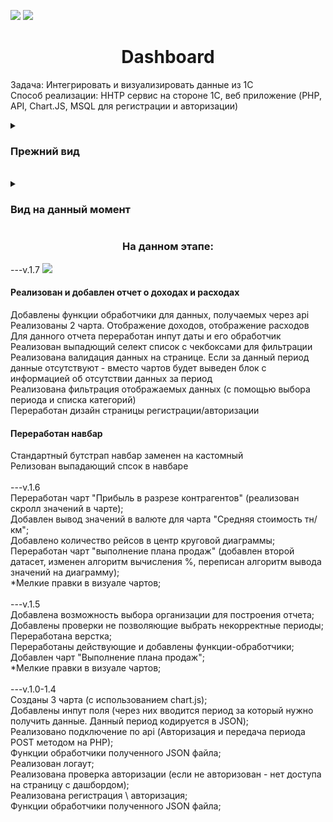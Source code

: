 <a href="https://codeclimate.com/github/Null-ch/dashboard/maintainability"><img src="https://api.codeclimate.com/v1/badges/f91d449b85d2acb5081d/maintainability" /></a>
<a href="https://codeclimate.com/github/Null-ch/dashboard/test_coverage"><img src="https://api.codeclimate.com/v1/badges/f91d449b85d2acb5081d/test_coverage" /></a>

<h1 align="center">Dashboard</h1>

Задача: Интегрировать и визуализировать данные из 1С <br />
Способ реализации: HHTP сервис на стороне 1С, веб приложение (PHP, API, Chart.JS, MSQL для регистрации и авторизации)<br />


<details> 
<summary> <h3>Прежний вид  </h3></summary>

<details> 
<summary> v1.6 </summary>
<h4 align="center">Основная страница</h4>
<img src="https://user-images.githubusercontent.com/65172872/232069730-93b45000-7be4-43b4-89ff-60a8d23f2d54.png">
<img src="https://user-images.githubusercontent.com/65172872/232070677-99a83a7d-c832-4738-bb53-c0cf16f8b2cf.png">
<img src="https://user-images.githubusercontent.com/65172872/232422041-3ee65898-4712-4a07-98d9-85570ae4bccf.png">

<h4 align="center"> Регистрация / Авторизация</h4>
<img src="https://user-images.githubusercontent.com/65172872/231190750-1b76991f-c655-4bbf-a57d-e03ed10eae16.png">
<img src="https://user-images.githubusercontent.com/65172872/231191082-fd1ede61-1bbf-4638-877c-d0c4d914652a.png">
</details> 
<details> 
<summary> v1.5 </summary>
<h4 align="center">Основная страница</h4>
<img src="https://user-images.githubusercontent.com/65172872/231757791-799a8f63-c78c-493f-b3db-e13eb6b96e80.png">
<img src="https://user-images.githubusercontent.com/65172872/231757899-a1b15e1a-2663-4ddf-a540-3ca571e13dc2.png">
<img src="https://user-images.githubusercontent.com/65172872/231758059-4b6d638b-40cc-4142-a672-473e8380b80f.png">
<h4 align="center"> Регистрация / Авторизация</h4>
<img src="https://user-images.githubusercontent.com/65172872/231190750-1b76991f-c655-4bbf-a57d-e03ed10eae16.png">
<img src="https://user-images.githubusercontent.com/65172872/231191082-fd1ede61-1bbf-4638-877c-d0c4d914652a.png">
</details> 
<details> 
<summary> v1.4 </summary>
<img src="https://user-images.githubusercontent.com/65172872/231189991-6e7f017e-7209-4ddd-88f4-bf155dbc4af1.png">
<img src="https://user-images.githubusercontent.com/65172872/231190750-1b76991f-c655-4bbf-a57d-e03ed10eae16.png">
<img src="https://user-images.githubusercontent.com/65172872/231191082-fd1ede61-1bbf-4638-877c-d0c4d914652a.png">
</details>
<details>
<summary> v1.0 </summary>
<img src="https://user-images.githubusercontent.com/65172872/230791161-a8f6955e-d5b2-497e-a438-1fa81b24ac46.png">
</details>
</details>
<br>
<details>
<summary> <h3> Вид на данный момент </h3> </summary>
<h4 align="center">Отчет о работе менеджеров</h4>
<img src="https://user-images.githubusercontent.com/65172872/236462430-de7d1897-8537-4874-ac8d-0399d1893b19.png">
<img src="https://user-images.githubusercontent.com/65172872/236462575-27f85fcb-1814-4f86-926b-081686e8e94f.png">
<img src="https://user-images.githubusercontent.com/65172872/236462658-fb896c20-7b6a-49c1-91ba-16833f41945a.png">
<img src="https://user-images.githubusercontent.com/65172872/236464412-484bdbb5-205c-44c4-b934-020c6c937a57.png">

<h4 align="center">Отчет о доходах и расходах</h4>
<img src="https://user-images.githubusercontent.com/65172872/236462829-fb79c854-9fa3-4674-9404-91df9b30425a.png">
<img src="https://user-images.githubusercontent.com/65172872/236463284-9741586b-e112-4a2a-8af2-7ce83d5c70fb.png">
<img src="https://user-images.githubusercontent.com/65172872/236463376-430ed675-7a6e-4460-8637-1c3481a72e77.png">
<img src="https://user-images.githubusercontent.com/65172872/236463519-25344990-cddc-4f7b-a405-3fdf6efdf033.png">

<h4 align="center"> Регистрация / Авторизация</h4>
<img src="https://user-images.githubusercontent.com/65172872/236463653-57de27c2-9131-4be8-ad83-52bd55f21a07.png">
<img src="https://user-images.githubusercontent.com/65172872/236463740-b96b9e30-997f-436d-ad1f-06f503b8c8c3.png">
</details> 

<h3 align="center">На данном этапе:</h3>
---v.1.7
<img src="https://github.com/Null-ch/dashboard/assets/65172872/8b021538-a109-49fa-9e7d-9e01d2cff002">
<summary><h4>Реализован и добавлен отчет о доходах и расходах</h4></summary>
<summary>Добавлены функции обработчики для данных, получаемых через api</summary>
<summary>Реализованы 2 чарта. Отображение доходов, отображение расходов</summary>
<summary>Для данного отчета переработан инпут даты и его обработчик</summary>
<summary>Реализован выпадющий селект список с чекбоксами для фильтрации</summary>
<summary>Реализована валидация данных на странице. Если за данный период данные отсутствуют - вместо чартов будет выведен блок с информацией об отсутствии данных за период</summary>
<summary>Реализована фильтрация отображаемых данных (с помощью выбора периода и списка категорий)</summary>
<summary>Переработан дизайн страницы регистрации/авторизации</summary>
<summary><h4>Переработан навбар</h4></summary>
<summary>Стандартный бутстрап навбар заменен на кастомный</summary>
<summary>Релизован выпадающий спсок в навбаре</summary>
<br>
---v.1.6

<summary>Переработан чарт "Прибыль в разрезе контрагентов" (реализован скролл значений в чарте);</summary>
<summary>Добавлен вывод значений в валюте для чарта "Средняя стоимость тн/км";</summary>
<summary>Добавлено количество рейсов в центр круговой диаграммы;</summary>
<summary>Переработан чарт "выполнение плана продаж" (добавлен второй датасет, изменен алгоритм вычисления %, переписан алгоритм вывода значений на диаграмму);</summary>
<summary>*Мелкие правки в визуале чартов;</summary>
<br>
---v.1.5

<summary>Добавлена возможность выбора организации для построения отчета;</summary>
<summary>Добавлены проверки не позволяющие выбрать некорректные периоды;</summary>
<summary>Переработана верстка;</summary>
<summary>Переработаны действующие и добавлены функции-обработчики;</summary>
<summary>Добавлен чарт "Выполнение плана продаж";</summary>
<summary>*Мелкие правки в визуале чартов;</summary>
<br>
---v.1.0-1.4

<summary>Созданы 3 чарта (с использованием chart.js);</summary>
<summary>Добавлены инпут поля (через них вводится период за который нужно получить данные. Данный период кодируется в JSON);</summary>
<summary>Реализовано подключение по api (Авторизация и передача периода POST методом на PHP);</summary>
<summary>Функции обработчики полученного JSON файла;</summary>
<summary>Реализован логаут;</summary>
<summary>Реализована проверка авторизации (если не авторизован - нет доступа на страницу с дашбордом);</summary>
<summary>Реализована регистрация \ авторизация;</summary>
<summary>Функции обработчики полученного JSON файла;</summary>
